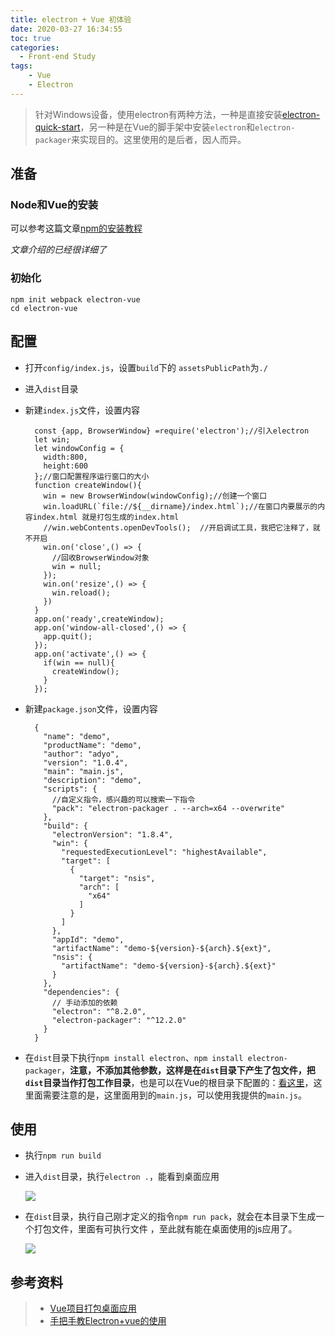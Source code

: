 ```yaml
---
title: electron + Vue 初体验
date: 2020-03-27 16:34:55
toc: true
categories:
  - Front-end Study
tags:
	- Vue
	- Electron
---
```

>针对Windows设备，使用electron有两种方法，一种是直接安装[electron-quick-start](https://github.com/electron/electron-quick-start)，另一种是在Vue的脚手架中安装`electron`和`electron-packager`来实现目的。这里使用的是后者，因人而异。



<!-- more -->

## 准备

### Node和Vue的安装
可以参考这篇文章[npm的安装教程](https://www.cnblogs.com/adongyo/p/11218054.html)

*文章介绍的已经很详细了*

### 初始化

	npm init webpack electron-vue
	cd electron-vue
## 配置
- 打开`config/index.js`，设置`build`下的 `assetsPublicPath`为`./`
- 进入`dist`目录
- 新建`index.js`文件，设置内容
		
		const {app, BrowserWindow} =require('electron');//引入electron
		let win;
		let windowConfig = {
		  width:800,
		  height:600
		};//窗口配置程序运行窗口的大小
		function createWindow(){
		  win = new BrowserWindow(windowConfig);//创建一个窗口
		  win.loadURL(`file://${__dirname}/index.html`);//在窗口内要展示的内容index.html 就是打包生成的index.html
		  //win.webContents.openDevTools();  //开启调试工具，我把它注释了，就不开启
		  win.on('close',() => {
		    //回收BrowserWindow对象
		    win = null;
		  });
		  win.on('resize',() => {
		    win.reload();
		  })
		}
		app.on('ready',createWindow);
		app.on('window-all-closed',() => {
		  app.quit();
		});
		app.on('activate',() => {
		  if(win == null){
		    createWindow();
		  }
		});

- 新建`package.json`文件，设置内容

		{
		  "name": "demo",
		  "productName": "demo",
		  "author": "adyo",
		  "version": "1.0.4",
		  "main": "main.js",
		  "description": "demo",
		  "scripts": {
			//自定义指令，感兴趣的可以搜索一下指令
		    "pack": "electron-packager . --arch=x64 --overwrite" 
		  },
		  "build": {
		    "electronVersion": "1.8.4",
		    "win": {
		      "requestedExecutionLevel": "highestAvailable",
		      "target": [
		        {
		          "target": "nsis",
		          "arch": [
		            "x64"
		          ]
		        }
		      ]
		    },
		    "appId": "demo",
		    "artifactName": "demo-${version}-${arch}.${ext}",
		    "nsis": {
		      "artifactName": "demo-${version}-${arch}.${ext}"
		    }
		  },
		  "dependencies": {
			// 手动添加的依赖
		    "electron": "^8.2.0",
		    "electron-packager": "^12.2.0"
		  }
		}

- 在`dist`目录下执行`npm install electron`、`npm install electron-packager`，**注意，不添加其他参数，这样是在`dist`目录下产生了包文件，把`dist`目录当作打包工作目录**，也是可以在Vue的根目录下配置的：[看这里](https://www.jianshu.com/p/6b32763195cc)，这里面需要注意的是，这里面用到的`main.js`，可以使用我提供的`main.js`。

## 使用
- 执行`npm run build`
- 进入`dist`目录，执行`electron .`，能看到桌面应用

 	![](1.png)

- 在`dist`目录，执行自己刚才定义的指令`npm run pack`，就会在本目录下生成一个打包文件，里面有可执行文件 ，至此就有能在桌面使用的js应用了。

 	![](2.png)

## 参考资料
>- [Vue项目打包桌面应用](https://www.jianshu.com/p/6b32763195cc)
>- [手把手教Electron+vue的使用](https://www.cnblogs.com/jiangxifanzhouyudu/p/9517651.html)